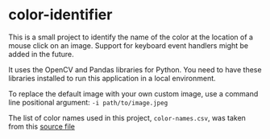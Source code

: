 # color-identifier

This is a small project to identify the name of the color at the location of a mouse click on an image. Support for keyboard event handlers might be added in the future.

It uses the OpenCV and Pandas libraries for Python. You need to have these libraries installed to run this application in a local environment.

To replace the default image with your own custom image, use a command line positional argument: `-i path/to/image.jpeg`

The list of color names used in this project, `color-names.csv`, was taken from this [source file](https://github.com/codebrainz/color-names/blob/master/output/colors.csv)
